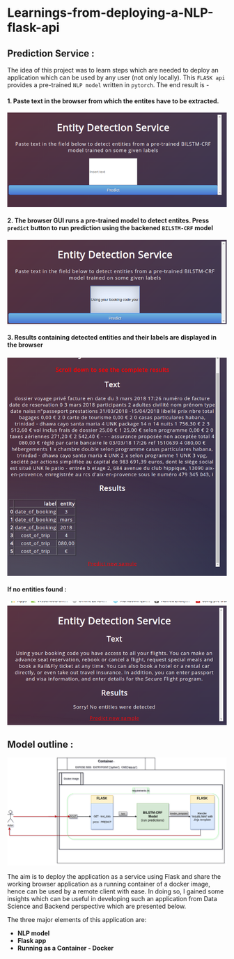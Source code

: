# Learnings-from-deploying-a-NLP-flask-api



## Prediction Service : 
The idea of this project was to learn steps which are needed to deploy an application which can be used by any user (not only locally). This `FLASK api` provides a pre-trained `NLP model` written in `pytorch`. The end result is - <br/>

#### 1. Paste text in the browser from which the entites have to be extracted.
![](images/first.png)
#### 2. The browser GUI runs a pre-trained model to detect entites. Press `predict` button to run prediction using the backened `BILSTM-CRF` model
![](images/second.png)
#### 3. Results containing detected entities and their labels are displayed in the browser

![](images/third.png)

#### If no entities found : 

![](images/fourth.png)


## Model outline : 

![](images/flaskmodel.png)


The aim is to deploy the application as a service using Flask and share the working browser application as a running container  of a docker image, hence can be used by a remote client with ease. In doing so, I gained some insights which can be useful in developing such an application from Data Science and Backend perspective which are presented below. <br/>

The three major elements of this application are:
* **NLP model**
* **Flask app**
* **Running as a Container - Docker**
